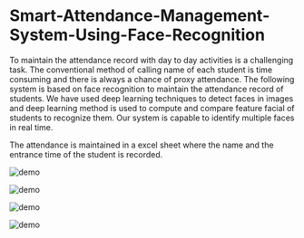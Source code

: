 # Smart-Attendance-Management-System-Using-Face-Recognition

To maintain the attendance record with day to day activities is a challenging task. The conventional method of calling
name of each student is time consuming and there is always a chance of proxy attendance. The following system is based
on face recognition to maintain the attendance record of students. We have used deep learning techniques to detect 
faces in images and deep learning method is used to compute and compare feature facial of students to recognize them. 
Our system is capable to identify multiple faces in real time.

The attendance is maintained in a excel sheet where the name and the entrance time of the student is recorded.

![demo](assets/Demo_1.png)

![demo](assets/Demo_2.png)

![demo](assets/Demo_3.png)

![demo](assets/Demo_4.png)
